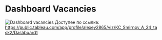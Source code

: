 # Dashboard Vacancies

![Dashboard vacancies](https://user-images.githubusercontent.com/119682006/206213592-d9094aa1-b958-485b-b463-c71e259a396d.jpg)
Доступен по ссылке: https://public.tableau.com/app/profile/alexey2865/viz/KC_Smirnov_A_24_task2/Dashboard1
